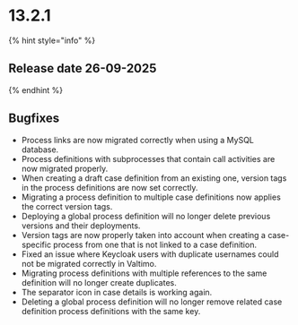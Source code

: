 # 13.2.1

{% hint style="info" %}
## Release date 26-09-2025
{% endhint %}

## Bugfixes

* Process links are now migrated correctly when using a MySQL database.
* Process definitions with subprocesses that contain call activities are now migrated properly.
* When creating a draft case definition from an existing one, version tags in the process definitions are now set correctly.
* Migrating a process definition to multiple case definitions now applies the correct version tags.
* Deploying a global process definition will no longer delete previous versions and their deployments.
* Version tags are now properly taken into account when creating a case-specific process from one that is not linked to a case definition.
* Fixed an issue where Keycloak users with duplicate usernames could not be migrated correctly in Valtimo.
* Migrating process definitions with multiple references to the same definition will no longer create duplicates.
* The separator icon in case details is working again.
* Deleting a global process definition will no longer remove related case definition process definitions with the same key.
